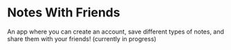 # Notes With Friends

An app where you can create an account, save different types of notes, and share them with your friends! (currently in progress)

